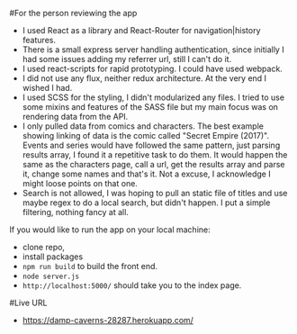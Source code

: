#For the person reviewing the app
- I used React as a library and React-Router for navigation|history features. 
- There is a small express server handling authentication, since initially I had some issues adding my referrer url, still I can't do it.
- I used react-scripts for rapid prototyping. I could have used webpack.
- I did not use any flux, neither redux architecture. At the very end I wished I had.  
- I used SCSS for the styling, I didn't modularized any files. I tried to use some mixins and features of the SASS file but my main focus was on rendering data from the API.
- I only pulled data from comics and characters. The best example showing linking of data is the comic called "Secret Empire (2017)". Events and series would have followed the same pattern, just parsing results array, I found it a repetitive task to do them. It would happen the same as the characters page, call a url, get the results array and parse it, change some names and that's it. Not a excuse, I acknowledge I might loose points on that one. 
- Search is not allowed, I was hoping to pull an static file of titles and use maybe regex to do a local search, but didn't happen. I put a simple filtering, nothing fancy at all. 




If you would like to run the app on your local machine:
- clone repo, 
- install packages
- `npm run build` to build the front end. 
- `node server.js` 
- `http://localhost:5000/` should take you to the index page.




#Live URL 
- https://damp-caverns-28287.herokuapp.com/

